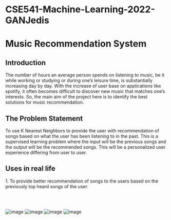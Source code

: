 # CSE541-Machine-Learning-2022-GANJedis


<h1>Music Recommendation System</h1>


<h2>Introduction</h2>
The number of hours an average person spends on listening to music, be it while working or studying or during one’s leisure time, is substantially increasing day by day. With the increase of user base on applications like spotify, it often becomes difficult to discover new music that matches one’s interests. So, the main aim of the project here is to identify the best solutions for music recommendation.

<h2>The Problem Statement</h2>
To use K Nearest Neighbors to provide the user with recommendation of songs based on what the user has been listening to in the past. This is a supervised learning problem where the input will be the previous songs and the output will be the recommended songs. This will be a personalized user experience differing from user to user. 

<h2>Uses in real life</h2>
1. To provide better recommendation of songs to the users based on the previously top heard songs of the user. 

<br><br>

![image](https://user-images.githubusercontent.com/88042019/164972498-ae2775d5-fb20-4177-88d7-237464f5b8e1.png)
![image](https://user-images.githubusercontent.com/88042019/164972501-3f41b773-0185-4b0c-8720-d3c90d66de22.png)
![image](https://user-images.githubusercontent.com/88042019/164972504-af7baa90-c8b9-4994-b093-f5912f006c7c.png)
![image](https://user-images.githubusercontent.com/88042019/164972507-8d66dada-83af-4c7f-9c83-544c1c95d107.png)
